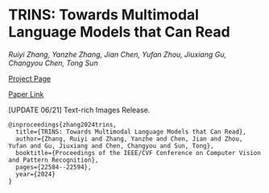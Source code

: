 # TRINS: Towards Multimodal Language Models that Can Read
*Ruiyi Zhang, Yanzhe Zhang, Jian Chen,  Yufan Zhou, Jiuxiang Gu, Changyou Chen, Tong Sun*

[Project Page](https://llavar.github.io/trins/)

[Paper Link](https://openaccess.thecvf.com/content/ICCV2023/papers/Ganz_Towards_Models_that_Can_See_and_Read_ICCV_2023_paper.pdf)

[UPDATE 06/21] Text-rich Images Release.

```
@inproceedings{zhang2024trins,
  title={TRINS: Towards Multimodal Language Models that Can Read},
  author={Zhang, Ruiyi and Zhang, Yanzhe and Chen, Jian and Zhou, Yufan and Gu, Jiuxiang and Chen, Changyou and Sun, Tong},
  booktitle={Proceedings of the IEEE/CVF Conference on Computer Vision and Pattern Recognition},
  pages={22584--22594},
  year={2024}
}
```
